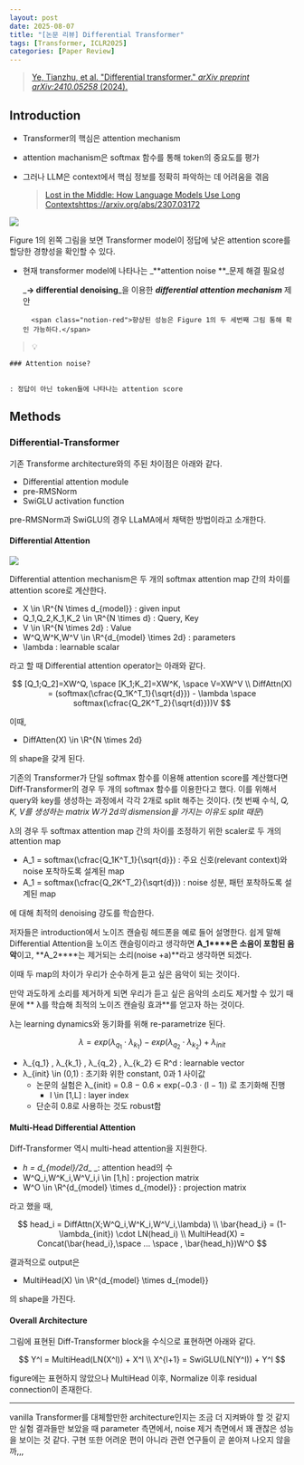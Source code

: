 ```yaml
---
layout: post
date: 2025-08-07
title: "[논문 리뷰] Differential Transformer"
tags: [Transformer, ICLR2025]
categories: [Paper Review]
---
```


> [Ye, Tianzhu, et al. "Differential transformer." ](https://arxiv.org/abs/2410.05258)[_arXiv preprint arXiv:2410.05258_](https://arxiv.org/abs/2410.05258)[ (2024).](https://arxiv.org/abs/2410.05258)



## Introduction

- Transformer의 핵심은 attention mechanism
- attention machanism은 softmax 함수를 통해 token의 중요도를 평가
- 그러나 LLM은 context에서 핵심 정보를 정확히 파악하는 데 어려움을 겪음

	> [Lost in the Middle: How Language Models Use Long Contextshttps://arxiv.org/abs/2307.03172](https://arxiv.org/abs/2307.03172)


![](https://prod-files-secure.s3.us-west-2.amazonaws.com/542b861c-36a8-4051-84e5-8804b6728dba/9083ea56-691a-4752-ae26-47f403431ac8/image.png?X-Amz-Algorithm=AWS4-HMAC-SHA256&X-Amz-Content-Sha256=UNSIGNED-PAYLOAD&X-Amz-Credential=ASIAZI2LB46634OLQHNZ%2F20250917%2Fus-west-2%2Fs3%2Faws4_request&X-Amz-Date=20250917T090107Z&X-Amz-Expires=3600&X-Amz-Security-Token=IQoJb3JpZ2luX2VjECkaCXVzLXdlc3QtMiJHMEUCIQCHPKVOunY4c6Xg0gubSIaKoxbTFpnFk2bR38MpsbZjBgIgIf1m9DG%2B%2B5PWlX7Lq4c2RqF9qNcXprdFaJ9G%2FvS7080qiAQIov%2F%2F%2F%2F%2F%2F%2F%2F%2F%2FARAAGgw2Mzc0MjMxODM4MDUiDBMap6TIBsl2zET7qircAyITMKSyHrQFvInFXv%2FmUZnCtVFbaJugG49gm2rtKJo14n6zQEoOO08FyrsUrdXfUPf1oXdYNof5RImJPfSeO1a07bnO0t3yhc1xkqLPSvl0lcDg7qz6%2FkoI%2B%2BeQgvC7GF%2FZcDpvH7yMEzoaucx139lu7rA%2FYic3r2DQGxw%2BgMU6DGoYmHTEAUgt4Y2u7o1vw7EUljwNvGqpBNDeCkFhL9MU9TtvQq4BHmnf1MRRClqnq3%2Bw9dHr9oOseV2euNZp%2BMBZHnXQINf%2FQuFlJNribeaYDEuGI3VSF5G1JHGVc9iGYefiYDJEd9cGP%2FZX2kM33EoqO7PY%2FTq9En5YWnwddDKuvfpqkML76vslmVtEiyGZ%2BqoN79OuwfKQwdPmG0fPXWN9%2Bkz7C5dNgwz5lK2jLNOpVuG7Q6gQvrgnWklrKvfA0%2Fv5J3XTCtv6hSG6o7U9OqwzLWLAkr7K17jcbQGXFk7pp3SOAkUO6XXz7%2FhPnZpXB2XlQLbGyCzZgzhms5AnPsT6QopMH6r1%2BqF%2FUIls9HaJGI1HydgjupCl0DQxsXtssewB3z0WyGOfmhDwfMETfDl3AVm8NU7iw12S3JRIzcnbJ12c1bYd53NpudyjRsdshvC6mBghDjgRRO9ZMInpqcYGOqUB0fZTv%2BbfsiZWIXxvP6I1AleHZSrNxFAetO0%2B7Pc1St5t3yRMaF%2FqO1Vz%2BYWPkyu2snsS1QzcfQRXx48MaLBEKYLH2q4i1PyLch%2B9SxG7kZxNP7LDTdUjhuYy47o23l8dhgijgfAGtTJphAXAo498sJ7Baym4s1YS1%2FZZuhkqkSndpoUjfxizODAbxyZCSC2ykeidz%2FmRNVn0skQYuFywdf5gj9r6&X-Amz-Signature=d4c074a08109ac71bb51b15b3abcbd70cdfa69ec65f6082b28a975870e3992e6&X-Amz-SignedHeaders=host&x-amz-checksum-mode=ENABLED&x-id=GetObject)


Figure 1의 왼쪽 그림을 보면 Transformer model이 정답에 낮은 attention score를 할당한 경향성을 확인할 수 있다.

- 현재 transformer model에 나타나는 _**attention noise **_문제 해결 필요성

	_**→ differential denoising**_을 이용한 _**differential attention mechanism**_ 제안


		<span class="notion-red">향상된 성능은 Figure 1의 두 세번째 그림 통해 확인 가능하다.</span>


> 💡 


	### Attention noise?


	: 정답이 아닌 token들에 나타나는 attention score



## Methods



### Differential-Transformer


기존 Transforme architecture와의 주된 차이점은 아래와 같다.

- Differential attention module
- pre-RMSNorm
- SwiGLU activation function

pre-RMSNorm과 SwiGLU의 경우 LLaMA에서 채택한 방법이라고 소개한다.



#### Differential Attention


![](https://prod-files-secure.s3.us-west-2.amazonaws.com/542b861c-36a8-4051-84e5-8804b6728dba/116d70b2-1963-4810-9167-f4c7d8a06e8f/image.png?X-Amz-Algorithm=AWS4-HMAC-SHA256&X-Amz-Content-Sha256=UNSIGNED-PAYLOAD&X-Amz-Credential=ASIAZI2LB46634OLQHNZ%2F20250917%2Fus-west-2%2Fs3%2Faws4_request&X-Amz-Date=20250917T090107Z&X-Amz-Expires=3600&X-Amz-Security-Token=IQoJb3JpZ2luX2VjECkaCXVzLXdlc3QtMiJHMEUCIQCHPKVOunY4c6Xg0gubSIaKoxbTFpnFk2bR38MpsbZjBgIgIf1m9DG%2B%2B5PWlX7Lq4c2RqF9qNcXprdFaJ9G%2FvS7080qiAQIov%2F%2F%2F%2F%2F%2F%2F%2F%2F%2FARAAGgw2Mzc0MjMxODM4MDUiDBMap6TIBsl2zET7qircAyITMKSyHrQFvInFXv%2FmUZnCtVFbaJugG49gm2rtKJo14n6zQEoOO08FyrsUrdXfUPf1oXdYNof5RImJPfSeO1a07bnO0t3yhc1xkqLPSvl0lcDg7qz6%2FkoI%2B%2BeQgvC7GF%2FZcDpvH7yMEzoaucx139lu7rA%2FYic3r2DQGxw%2BgMU6DGoYmHTEAUgt4Y2u7o1vw7EUljwNvGqpBNDeCkFhL9MU9TtvQq4BHmnf1MRRClqnq3%2Bw9dHr9oOseV2euNZp%2BMBZHnXQINf%2FQuFlJNribeaYDEuGI3VSF5G1JHGVc9iGYefiYDJEd9cGP%2FZX2kM33EoqO7PY%2FTq9En5YWnwddDKuvfpqkML76vslmVtEiyGZ%2BqoN79OuwfKQwdPmG0fPXWN9%2Bkz7C5dNgwz5lK2jLNOpVuG7Q6gQvrgnWklrKvfA0%2Fv5J3XTCtv6hSG6o7U9OqwzLWLAkr7K17jcbQGXFk7pp3SOAkUO6XXz7%2FhPnZpXB2XlQLbGyCzZgzhms5AnPsT6QopMH6r1%2BqF%2FUIls9HaJGI1HydgjupCl0DQxsXtssewB3z0WyGOfmhDwfMETfDl3AVm8NU7iw12S3JRIzcnbJ12c1bYd53NpudyjRsdshvC6mBghDjgRRO9ZMInpqcYGOqUB0fZTv%2BbfsiZWIXxvP6I1AleHZSrNxFAetO0%2B7Pc1St5t3yRMaF%2FqO1Vz%2BYWPkyu2snsS1QzcfQRXx48MaLBEKYLH2q4i1PyLch%2B9SxG7kZxNP7LDTdUjhuYy47o23l8dhgijgfAGtTJphAXAo498sJ7Baym4s1YS1%2FZZuhkqkSndpoUjfxizODAbxyZCSC2ykeidz%2FmRNVn0skQYuFywdf5gj9r6&X-Amz-Signature=6a5a9a4dc70f7126561e08a5c79230318e63473e01b3c5503de0e42d8d5a5604&X-Amz-SignedHeaders=host&x-amz-checksum-mode=ENABLED&x-id=GetObject)


Differential attention mechanism은 두 개의 softmax attention map 간의 차이를 attention score로 계산한다.

- X \in \R^{N \times d\_{model}} : given input
- Q\_1,Q\_2,K\_1,K\_2 \in \R^{N \times d} : Query, Key
- V \in \R^{N \times 2d} : Value
- W^Q,W^K,W^V \in \R^{d\_{model} \times 2d} : parameters
- \lambda : learnable scalar

라고 할 때 Differential attention operator는 아래와 같다.


$$
[Q_1;Q_2]=XW^Q, \space [K_1;K_2]=XW^K, \space V=XW^V \\
DiffAttn(X) = (softmax(\cfrac{Q_1K^T_1}{\sqrt{d}}) - \lambda \space softmax(\cfrac{Q_2K^T_2}{\sqrt{d}}))V
$$


이때,

- DiffAtten(X) \in \R^{N \times 2d}

의 shape을 갖게 된다.


기존의 Transformer가 단일 softmax 함수를 이용해 attention score를 계산했다면 Diff-Transformer의 경우 두 개의 softmax 함수를 이용한다고 했다. 이를 위해서 query와 key를 생성하는 과정에서 각각 2개로 split 해주는 것이다. <span class="notion-red">(첫 번째 수식, </span><span class="notion-red">_Q, K, V를 생성하는 matrix W가 2d의 dismension을 가지는 이유도 split 때문_</span><span class="notion-red">)</span>


 λ의 경우 두 softmax attention map 간의 차이를 조정하기 위한 scaler로 두 개의 attention map

- A\_1 = softmax(\cfrac{Q\_1K^T\_1}{\sqrt{d}}) : 주요 신호(relevant context)와 noise 포착하도록 설계된 map
- A\_1 = softmax(\cfrac{Q\_2K^T\_2}{\sqrt{d}}) : noise 성분, 패턴 포착하도록 설계된 map 

에 대해 최적의 denoising 강도를 학습한다.


저자들은 introduction에서 노이즈 캔슬링 헤드폰을 예로 들어 설명한다. 쉽게 말해 Differential Attention을 노이즈 캔슬링이라고 생각하면 **A\_1****은 소음이 포함된 음악**이고, **A\_2****는 제거되는 소리(noise +a)**라고 생각하면 되겠다. 


이때 두 map의 차이가 우리가 순수하게 듣고 싶은 음악이 되는 것이다. 


만약 과도하게 소리를 제거하게 되면 우리가 듣고 싶은 음악의 소리도 제거할 수 있기 때문에 ** λ를 학습해 최적의 노이즈 캔슬링 효과**를 얻고자 하는 것이다.


λ는 learning dynamics와 동기화를 위해 re-parametrize 된다.


$$
\lambda = exp(\lambda_{q_1} \cdot \lambda_{k_1}) - exp(\lambda_{q_2} \cdot \lambda_{k_2}) + \lambda_{init}
$$

- λ\_{q\_1} , λ\_{k\_1} , λ\_{q\_2} , λ\_{k\_2} ∈ R^d : learnable vector
- λ\_{init} \in (0,1) : 초기화 위한 constant, 0과 1 사이값
	- 논문의 실험은 λ\_{init} = 0.8 − 0.6 × exp(−0.3 · (l − 1)) 로 초기화해 진행
		- l \in [1,L] : layer index
	- 단순히 0.8로 사용하는 것도 robust함


#### **Multi-Head Differential Attention**


Diff-Transformer 역시 multi-head attention을 지원한다.

- _h = d\_{model}/2d__ _: attention head의 수
- W^Q\_i,W^K\_i,W^V\_i,i \in [1,h] : projection matrix
- W^O \in \R^{d\_{model} \times d\_{model}} : projection matrix

라고 했을 때,


$$
head_i = DiffAttn(X;W^Q_i,W^K_i,W^V_i,\lambda) \\
\bar{head_i} = (1-\lambda_{init}) \cdot LN(head_i) \\
MultiHead(X) = Concat(\bar{head_i},\space ... \space , \bar{head_h})W^O
$$


결과적으로 output은

- MultiHead(X) \in \R^{d\_{model} \times d\_{model}}

의 shape을 가진다.



#### Overall Architecture


그림에 표현된 Diff-Transformer block을 수식으로 표현하면 아래와 같다.


$$
Y^l = MultiHead(LN(X^l)) + X^l \\
X^{l+1} = SwiGLU(LN(Y^l)) + Y^l
$$


figure에는 표현하지 않았으나 MultiHead 이후, Normalize 이후 residual connection이 존재한다.


---


vanilla Transformer를 대체할만한 architecture인지는 조금 더 지켜봐야 할 것 같지만 실험 결과들만 보았을 때 parameter 측면에서, noise 제거 측면에서 꽤 괜찮은 성능을 보이는 것 같다. 구현 또한 어려운 편이 아니라 관련 연구들이 곧 쏟아져 나오지 않을까,,,

